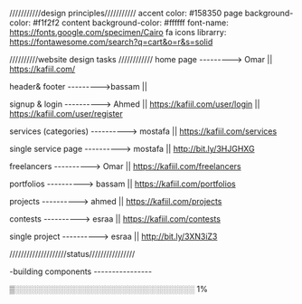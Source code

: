 ///////////design principles///////////
accent color: #158350
page background-color: #f1f2f2
content background-color: #ffffff
font-name: https://fonts.google.com/specimen/Cairo
fa icons librarry: https://fontawesome.com/search?q=cart&o=r&s=solid

//////////website design tasks ////////////
home page ---------> Omar || https://kafiil.com/

header& footer --------->bassam ||

signup & login ----------> Ahmed || https://kafiil.com/user/login || https://kafiil.com/user/register

services (categories) ----------> mostafa || https://kafiil.com/services

single service page ----------> mostafa || http://bit.ly/3HJGHXG

freelancers ----------> Omar || https://kafiil.com/freelancers

portfolios ----------> bassam || https://kafiil.com/portfolios

projects ----------> ahmed || https://kafiil.com/projects

contests ----------> esraa || https://kafiil.com/contests

single project ----------> esraa || http://bit.ly/3XN3iZ3

////////////////////status////////////////

-building components ----------------

▒░░░░░░░░░░░░░░░░░░░░░░░░░░░░░░░░ 1%
